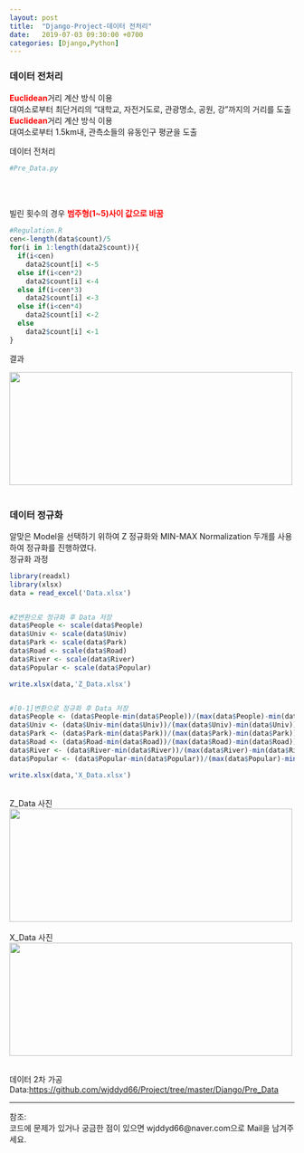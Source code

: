 ```yaml
---
layout: post
title:  "Django-Project-데이터 전처리"
date:   2019-07-03 09:30:00 +0700
categories: [Django,Python]
---
```


###  데이터 전처리
<span style ="color: red">**Euclidean**</span>거리 계산 방식 이용  
대여소로부터 최단거리의 “대학교, 자전거도로, 관광명소,  공원, 강”까지의 거리를 도출  
<span style ="color: red">**Euclidean**</span>거리 계산 방식 이용  
대여소로부터 1.5km내, 관측소들의 유동인구  평균을 도출  

데이터 전처리
```python
#Pre_Data.py

```
<br>
<br>

빌린 횟수의 경우 <span style ="color: red">**범주형(1~5)사이 값으로 바꿈**</span>  
```R
#Regulation.R
cen<-length(data$count)/5
for(i in 1:length(data2$count)){
  if(i<cen)
    data2$count[i] <-5
  else if(i<cen*2)
    data2$count[i] <-4
  else if(i<cen*3)
    data2$count[i] <-3
  else if(i<cen*4)
    data2$count[i] <-2
  else
  	data2$count[i] <-1
}
```
결과  
<div><img src="https://raw.githubusercontent.com/wjddyd66/wjddyd66.github.io/master/static/img/Project/Django23.PNG" height="200" width="500" /></div><br>

###  데이터 정규화
알맞은 Model을 선택하기 위하여 Z 정규화와 MIN-MAX Normalization 두개를 사용하여 정규화를 진행하였다.  
정규화 과정  
```R
library(readxl)
library(xlsx)
data = read_excel('Data.xlsx')


#Z변환으로 정규화 후 Data 저장
data$People <- scale(data$People)
data$Univ <- scale(data$Univ)
data$Park <- scale(data$Park)
data$Road <- scale(data$Road)
data$River <- scale(data$River)
data$Popular <- scale(data$Popular)

write.xlsx(data,'Z_Data.xlsx')


#[0-1]변환으로 정규화 후 Data 저장
data$People <- (data$People-min(data$People))/(max(data$People)-min(data$People))
data$Univ <- (data$Univ-min(data$Univ))/(max(data$Univ)-min(data$Univ))
data$Park <- (data$Park-min(data$Park))/(max(data$Park)-min(data$Park))
data$Road <- (data$Road-min(data$Road))/(max(data$Road)-min(data$Road))
data$River <- (data$River-min(data$River))/(max(data$River)-min(data$River))
data$Popular <- (data$Popular-min(data$Popular))/(max(data$Popular)-min(data$Popular))

write.xlsx(data,'X_Data.xlsx')
```
<br>
Z_Data 사진  
<div><img src="https://raw.githubusercontent.com/wjddyd66/wjddyd66.github.io/master/static/img/Project/Django21.PNG" height="200" width="500" /></div><br>
X_Data 사진  
<div><img src="https://raw.githubusercontent.com/wjddyd66/wjddyd66.github.io/master/static/img/Project/Django22.PNG" height="200" width="500" /></div><br>

데이터 2차 가공 Data:<https://github.com/wjddyd66/Project/tree/master/Django/Pre_Data>

<hr>
참조:<https://github.com/wjddyd66/Project/tree/master/Django><br>
코드에 문제가 있거나 궁금한 점이 있으면 wjddyd66@naver.com으로  Mail을 남겨주세요.